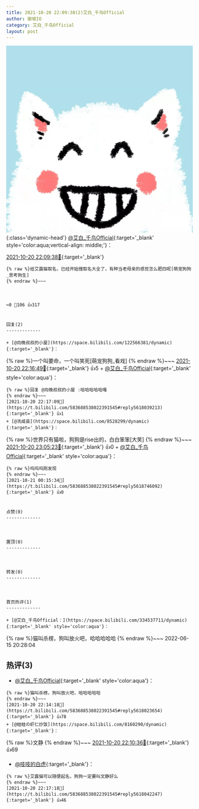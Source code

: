 ```yaml
---
title: 2021-10-20 22:09:38(2)艾白_千鸟Official
author: 御坂IO
category: 艾白_千鸟Official
layout: post
---
```


![img](/images/9ae8b9445fd0665cc014d9080156a45271be73c6.jpg){:class='dynamic-head'}
[@艾白_千鸟Official](https://space.bilibili.com/334537711/dynamic){:target='_blank' style='color:aqua;vertical-align: middle;'}：

[2021-10-20 22:09:38🔗](https://t.bilibili.com/583688538022391545){:target='_blank'}

~~~
{% raw %}给艾露猫取名，已经开始搜取名大全了，有种当老母亲的感觉怎么肥四呢[萌宠狗狗_思考狗生]
{% endraw %}~~~



↪️0 💬106 👍317


回复(2)
-------------

+ [@向晚叔叔的小屋](https://space.bilibili.com/122566381/dynamic){:target='_blank'}：
~~~
{% raw %}一个叫要命，一个叫笑死[萌宠狗狗_看戏]
{% endraw %}~~~
[2021-10-20 22:16:49🔗](https://t.bilibili.com/583688538022391545#reply5618045555){:target='_blank'} 👍5
    + [@艾白_千鸟Official](https://space.bilibili.com/334537711/dynamic){:target='_blank' style='color:aqua'}：
~~~
{% raw %}回复 @向晚叔叔的小屋 :哈哈哈哈哈嘎
{% endraw %}~~~
[2021-10-20 22:17:09🔗](https://t.bilibili.com/583688538022391545#reply5618039213){:target='_blank'} 👍1
+ [@冼咸县](https://space.bilibili.com/8528299/dynamic){:target='_blank'}：
~~~
{% raw %}世界只有猫啦，狗狗是rise出的，白白笨笨[大笑]
{% endraw %}~~~
[2021-10-20 23:05:23🔗](https://t.bilibili.com/583688538022391545#reply5618338561){:target='_blank'} 👍0
    + [@艾白_千鸟Official](https://space.bilibili.com/334537711/dynamic){:target='_blank' style='color:aqua'}：
~~~
{% raw %}呜呜呜刚发现
{% endraw %}~~~
[2021-10-21 00:15:34🔗](https://t.bilibili.com/583688538022391545#reply5618746092){:target='_blank'} 👍0


点赞(0)
-------------



置顶(0)
-------------



转发(0)
-------------



首页热评(1)
-------------

+ [@艾白_千鸟Official：](https://space.bilibili.com/334537711/dynamic){:target='_blank' style='color:aqua'}：
~~~
{% raw %}猫叫杀楞，狗叫放火吧，哈哈哈哈哈
{% endraw %}~~~
2022-06-15 20:28:04


热评(3)
-------------

+ [@艾白_千鸟Official](https://space.bilibili.com/334537711/dynamic){:target='_blank' style='color:aqua'}：
~~~
{% raw %}猫叫杀楞，狗叫放火吧，哈哈哈哈哈
{% endraw %}~~~
[2021-10-20 22:14:18🔗](https://t.bilibili.com/583688538022391545#reply5618023654){:target='_blank'} 👍78
+ [@蛙蛙の虾仁炒饭](https://space.bilibili.com/8160290/dynamic){:target='_blank'}：
~~~
{% raw %}文静
{% endraw %}~~~
[2021-10-20 22:10:36🔗](https://t.bilibili.com/583688538022391545#reply5618006655){:target='_blank'} 👍69
+ [@吱吱的白虎](https://space.bilibili.com/102809473/dynamic){:target='_blank'}：
~~~
{% raw %}艾露猫可以随便起名，狗狗一定要叫文静好么
{% endraw %}~~~
[2021-10-20 22:17:18🔗](https://t.bilibili.com/583688538022391545#reply5618042247){:target='_blank'} 👍46


